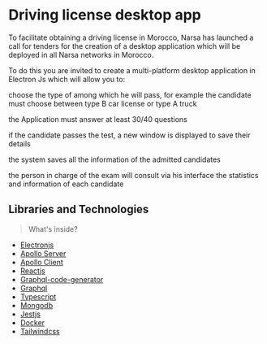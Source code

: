 # Driving license desktop app

To facilitate obtaining a driving license in Morocco, Narsa has launched a call for tenders for the creation of a desktop application which will be deployed in all Narsa networks in Morocco.

To do this you are invited to create a multi-platform desktop application in Electron Js which will allow you to:

choose the type of among which he will pass, for example the candidate must choose between type B car license or type A truck

the Application must answer at least 30/40 questions

if the candidate passes the test, a new window is displayed to save their details

the system saves all the information of the admitted candidates

the person in charge of the exam will consult via his interface the statistics and information of each candidate

## Libraries and Technologies

> What's inside?

- [Electronjs](https://www.electronjs.org/)
- [Apollo Server](https://www.apollographql.com/docs/apollo-server)
- [Apollo Client](https://www.apollographql.com/docs/react)
- [Reactjs](https://reactjs.org/)
- [Graphql-code-generator](https://www.graphql-code-generator.com/)
- [Graphql](https://graphql.org/)
- [Typescript](https://www.typescriptlang.org/)
- [Mongodb](https://www.mongodb.com/)
- [Jestjs](https://jestjs.io/)
- [Docker](https://www.docker.com/)
- [Tailwindcss](https://tailwindcss.com/)
